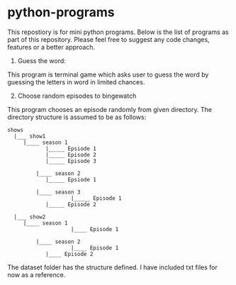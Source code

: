 # python-programs

This repostiory is for mini python programs.
Below is the list of programs as part of this repository. Please feel free to suggest any code changes, features or a better approach.

1. Guess the word:

This program is terminal game which asks user to guess the word by guessing the letters in word in limited chances.

2. Choose random episodes to bingewatch

This program chooses an episode randomly from given directory.
The directory structure is assumed to be as follows:

```
shows
  |___ show1
	 |____ season 1
		    |_____ Epsiode 1
		    |_____ Episode 2
		    |_____ Episode 3

         |____ season 2
		    |_____ Epsiode 1

         |____ season 3
                    |_____ Episode 1
		    |_____ Episode 2

  |___ show2
	 |____ season 1
                    |____ Episode 1

         |____ season 2
                    |____ Episode 1
		    |____ Episode 2

```
The dataset folder has the structure defined. I have included txt files for now as a reference.
